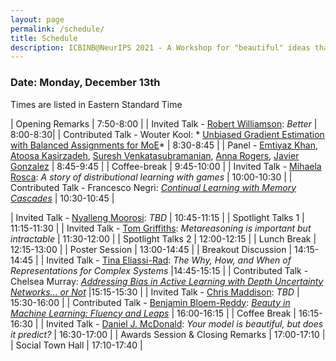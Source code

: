 ```yaml
---
layout: page
permalink: /schedule/
title: Schedule
description: ICBINB@NeurIPS 2021 - A Workshop for "beautiful" ideas that *should* have worked
---
```


### Date: Monday, December 13th

Times are listed in Eastern Standard Time

| Opening Remarks                    | 7:50-8:00 |
| Invited Talk - [Robert Williamson](https://uni-tuebingen.de/en/research/core-research/cluster-of-excellence-machine-learning/research/research/cluster-research-groups/professorships/foundations-of-machine-learning-systems/): *Better*         | 8:00-8:30|
| Contributed Talk - Wouter Kool: * [Unbiased Gradient Estimation with Balanced Assignments for MoE](https://openreview.net/forum?id=Hvfva7l1tcj)* | 8:30-8:45 |
| Panel - [Emtiyaz Khan](https://emtiyaz.github.io/), [Atoosa Kasirzadeh](https://kasirzadeh.org/), [Suresh Venkatasubramanian](https://vivo.brown.edu/display/suresh), [Anna Rogers](https://annargrs.github.io/), [Javier Gonzalez](https://javiergonzalezh.github.io/) | 8:45-9:45 |
| Coffee-break                       | 9:45-10:00 |
| Invited Talk - [Mihaela Rosca](http://elarosca.net/): *A story of distributional learning with games* | 10:00-10:30 |
| Contributed Talk - Francesco Negri: *[Continual Learning with Memory Cascades](https://openreview.net/forum?id=E1xIZf0E7qr)*   | 10:30-10:45 |

| Invited Talk - [Nyalleng Moorosi](https://twitter.com/nunuska?lang=en): *TBD* | 10:45-11:15 |
| Spotlight Talks 1 | 11:15-11:30 |
| Invited Talk - [Tom Griffiths](https://cocosci.princeton.edu/tom/index.php): *Metareasoning is important but intractable* | 11:30-12:00 |
| Spotlight Talks 2 | 12:00-12:15 |
| Lunch Break | 12:15-13:00 |
| Poster Session | 13:00-14:45 |
| Breakout Discussion | 14:15-14:45 |
| Invited Talk - [Tina Eliassi-Rad](http://eliassi.org/): *The Why, How, and When of Representations for Complex Systems* |14:45-15:15 |
| Contributed Talk - Chelsea Murray: *[Addressing Bias in Active Learning with Depth Uncertainty Networks... or Not](https://openreview.net/forum?id=gVi-oIwRIks)* |15:15-15:30 |
| Invited Talk - [Chris Maddison](http://www.cs.toronto.edu/~cmaddis/): *TBD* | 15:30-16:00 |
| Contributed Talk - [Benjamin Bloem-Reddy](https://www.stat.ubc.ca/~benbr/): *[Beauty in Machine Learning: Fluency and Leaps](https://openreview.net/forum?id=t_yk349a9Ec)* | 16:00-16:15 |
| Coffee Break | 16:15-16:30 |
| Invited Talk - [Daniel J. McDonald](https://dajmcdon.github.io/): *Your model is beautiful, but does it predict?* | 16:30-17:00 |
| Awards Session & Closing Remarks | 17:00-17:10 |
| Social Town Hall | 17:10-17:40 |
